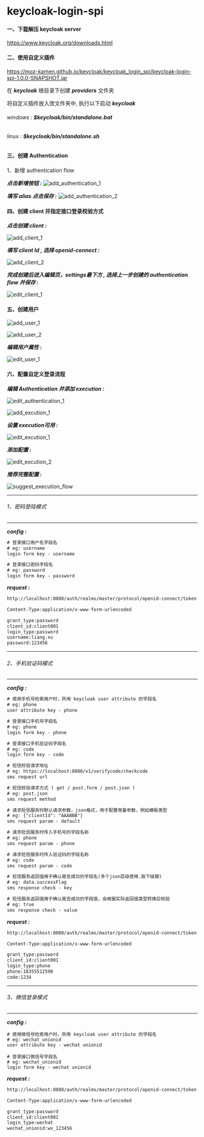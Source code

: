 # keycloak-login-spi

#### 一、下载解压 keycloak server

https://www.keycloak.org/downloads.html

#### 二、使用自定义插件

https://moz-kamen.github.io/keycloak/keycloak_login_spi/keycloak-login-spi-1.0.0-SNAPSHOT.jar

在 ***keycloak*** 根目录下创建 ***providers*** 文件夹

将自定义插件放入改文件夹中, 执行以下启动 ***keycloak*** 

###### windows : ***$keycloak/bin/standalone.bat*** 

###### linux : ***$keycloak/bin/standalone.sh*** 



#### 三、创建 Authentication

1、新增 authentication flow

***点击新增按钮 :***
![add_authentication_1](https://moz-kamen.github.io/keycloak/keycloak_login_spi/image/add_authentication_1.png)

***填写 alias 点击保存 :***
![add_authentication_2](https://moz-kamen.github.io/keycloak/keycloak_login_spi/image/add_authentication_2.png)



#### 四、创建 client 并指定接口登录校验方式

***点击创建 client :***

![add_client_1](https://moz-kamen.github.io/keycloak/keycloak_login_spi/image/add_client_1.png)

***填写 client Id , 选择 openid-connect :***

![add_client_2](https://moz-kamen.github.io/keycloak/keycloak_login_spi/image/add_client_2.png)

***完成创建后进入编辑页，settings最下方 , 选择上一步创建的 authentication flow 并保存  :***

![edit_client_1](https://moz-kamen.github.io/keycloak/keycloak_login_spi/image/edit_client_1.png)



#### 五、创建用户

![add_user_1](https://moz-kamen.github.io/keycloak/keycloak_login_spi/image/add_user_1.png)

![add_user_2](https://moz-kamen.github.io/keycloak/keycloak_login_spi/image/add_user_2.png)

***编辑用户属性 :***

![edit_user_1](https://moz-kamen.github.io/keycloak/keycloak_login_spi/image/edit_user_1.png)



#### 六、配置自定义登录流程

***编辑 Authentication 并添加 execution :***

![edit_authentication_1](https://moz-kamen.github.io/keycloak/keycloak_login_spi/image/edit_authentication_1.png)

![add_excution_1](https://moz-kamen.github.io/keycloak/keycloak_login_spi/image/add_excution_1.png)

***设置 execution可用 :***

![edit_excution_1](https://moz-kamen.github.io/keycloak/keycloak_login_spi/image/edit_excution_1.png)

***添加配置 :***

![edit_excution_2](https://moz-kamen.github.io/keycloak/keycloak_login_spi/image/edit_excution_2.png)

***推荐完整配置 :***

![suggest_execution_flow](https://moz-kamen.github.io/keycloak/keycloak_login_spi/image/suggest_execution_flow.png)



---

###### 1、密码登陆模式

---

***config :***

```txt
# 登录接口用户名字段名
# eg: username
login form key - username

# 登录接口密码字段名
# eg: password
login form key - password

```

***request :***

```txt
http://localhost:8080/auth/realms/master/protocol/openid-connect/token

Content-Type:application/x-www-form-urlencoded

grant_type:password
client_id:client001
login_type:password
username:liang.xu
password:123456
```



---

###### 2、手机验证码模式

---

***config :***

```txt
# 使用手机号检索用户时，所用 keycloak user attribute 的字段名
# eg: phone
user attribute key - phone

# 登录接口手机号字段名
# eg: phone
login form key - phone 

# 登录接口手机验证码字段名
# eg: code
login form key - code

# 短信校验请求地址
# eg: https://localhost:8080/v1/verifycode/checkcode
sms request url

# 短信校验请求方式 ( get / post.form / post.json )
# eg: post.json
sms request method

# 请求短信服务时默认请求参数，json格式，用于配置常量参数，例如模板类型
# eg: {"clientId": "AAABBB"}
sms request param - default

# 请求短信服务时传入手机号的字段名称
# eg: phone
sms request param - phone

# 请求短信服务时传入验证码的字段名称
# eg: code
sms request param - code

# 短信服务返回值用于确认是否成功的字段名(多个json层级使用.取下级键)
# eg: data.successFlag
sms response check - key

# 短信服务返回值用于确认是否成功的字段值，会根据实际返回值类型转换后校验
# eg: true
sms response check - value
```

***request :***

```txt
http://localhost:8080/auth/realms/master/protocol/openid-connect/token

Content-Type:application/x-www-form-urlencoded

grant_type:password
client_id:client001
login_type:phone
phone:18355512590
code:1234
```



---

###### 3、微信登录模式

---

***config :***

```
# 使用微信号检索用户时，所用 keycloak user attribute 的字段名
# eg: wechat_unionid
user attribute key - wechat unionid

# 登录接口微信号字段名
# eg: wechat_unionid
login form key - wechat unionid
```

***request :***

```txt
http://localhost:8080/auth/realms/master/protocol/openid-connect/token

Content-Type:application/x-www-form-urlencoded

grant_type:password
client_id:client001
login_type:wechat
wechat_unionid:wx_123456
```

